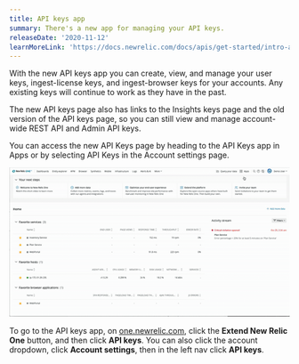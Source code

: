 ```yaml
---
title: API keys app
summary: There's a new app for managing your API keys.
releaseDate: '2020-11-12'
learnMoreLink: 'https://docs.newrelic.com/docs/apis/get-started/intro-apis/types-new-relic-api-keys'
---
```


With the new API keys app you can create, view, and manage your user keys, ingest-license keys, and ingest-browser keys for your accounts. Any existing keys will continue to work as they have in the past.

The new API keys page also has links to the Insights keys page and the old version of the API keys page, so you can still view and manage account-wide REST API and Admin API keys.

You can access the new API Keys page by heading to the API Keys app in Apps or by selecting API Keys in the Account settings page.

![An animated image showing where to find the new API Keys app.](./images/api-keys-app.gif "How to find the new API Keys app")

To go to the API keys app, on [one.newrelic.com](one.newrelic.com), click the **Extend New Relic One** button, and then click **API keys**. You can also click the account dropdown, click **Account settings**, then in the left nav click **API keys**.
